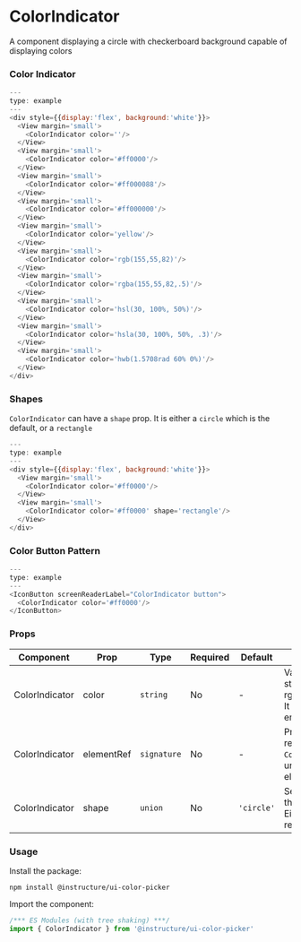# ColorIndicator


A component displaying a circle with checkerboard background capable of displaying colors

### Color Indicator

```js
---
type: example
---
<div style={{display:'flex', background:'white'}}>
  <View margin='small'>
    <ColorIndicator color=''/>
  </View>
  <View margin='small'>
    <ColorIndicator color='#ff0000'/>
  </View>
  <View margin='small'>
    <ColorIndicator color='#ff000088'/>
  </View>
  <View margin='small'>
    <ColorIndicator color='#ff000000'/>
  </View>
  <View margin='small'>
    <ColorIndicator color='yellow'/>
  </View>
  <View margin='small'>
    <ColorIndicator color='rgb(155,55,82)'/>
  </View>
  <View margin='small'>
    <ColorIndicator color='rgba(155,55,82,.5)'/>
  </View>
  <View margin='small'>
    <ColorIndicator color='hsl(30, 100%, 50%)'/>
  </View>
  <View margin='small'>
    <ColorIndicator color='hsla(30, 100%, 50%, .3)'/>
  </View>
  <View margin='small'>
    <ColorIndicator color='hwb(1.5708rad 60% 0%)'/>
  </View>
</div>


```

### Shapes

`ColorIndicator` can have a `shape` prop. It is either a `circle` which is the default, or a `rectangle`

```js
---
type: example
---
<div style={{display:'flex', background:'white'}}>
  <View margin='small'>
    <ColorIndicator color='#ff0000'/>
  </View>
  <View margin='small'>
    <ColorIndicator color='#ff0000' shape='rectangle'/>
  </View>
</div>
```

### Color Button Pattern

```js
---
type: example
---
<IconButton screenReaderLabel="ColorIndicator button">
  <ColorIndicator color='#ff0000'/>
</IconButton>
```


### Props

| Component | Prop | Type | Required | Default | Description |
|-----------|------|------|----------|---------|-------------|
| ColorIndicator | color | `string` | No | - | Valid CSS color string. E.g.: #555, rgba(55,55,55,1). It can accept empty strings |
| ColorIndicator | elementRef | `signature` | No | - | Provides a reference to the `ColorIndicator`'s underlying html element. |
| ColorIndicator | shape | `union` | No | `'circle'` | Sets the shape of the indicator. Either a circle or a rectangle |

### Usage

Install the package:

```shell
npm install @instructure/ui-color-picker
```

Import the component:

```javascript
/*** ES Modules (with tree shaking) ***/
import { ColorIndicator } from '@instructure/ui-color-picker'
```

